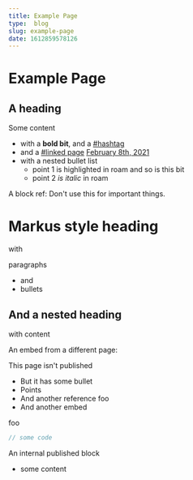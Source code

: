```yaml
---
title: Example Page
type:  blog
slug: example-page
date: 1612859578126
---
```


# Example Page


## A heading 



Some content
* with a **bold bit**, and a <span class="roam-tag">[#hashtag](hashtag) </span> 
* and a <span class="roam-tag">[#linked page](linked-page)</span> <span class="roam-page">[February 8th, 2021](february-8th-2021)</span>
* with a nested bullet list
    - point 1 <span class="roam-highlighted">is highlighted</span> in roam and <span class="roam-highlighted">so is this bit</span>
    - point 2 _is italic_ in roam



A block ref: <span class="roam-blockref">Don't use this for important things.</span>



# Markus style heading

with

paragraphs
* and
* bullets

## And a nested heading

with content



An embed from a different page:
 

<div class="roam-embed">


This page isn't published
* But it has some bullet
* Points
* And another reference <span class="roam-blockref">foo</span>
* And another embed 

<div class="roam-embed">


foo

</div>

</div>





```javascript
// some code
```



An internal published block
* some content
